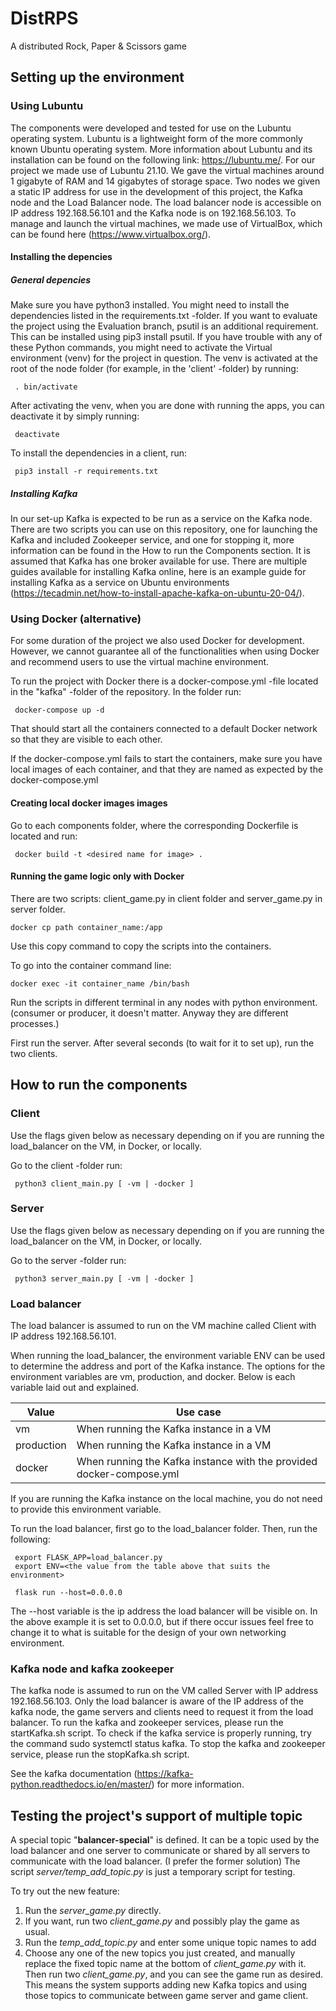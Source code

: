 # DistRPS
A distributed Rock, Paper &amp; Scissors game


## Setting up the environment

### Using Lubuntu

The components were developed and tested for use on the Lubuntu operating system. Lubuntu is a lightweight form of the more commonly known Ubuntu operating system. More information about Lubuntu and its installation can be found on the following link: https://lubuntu.me/. For our project we made use of Lubuntu 21.10. We gave the virtual machines around 1 gigabyte of RAM and 14 gigabytes of storage space. Two nodes we given a static IP address for use in the development of this project, the Kafka node and the Load Balancer node. The load balancer node is accessible on IP address 192.168.56.101 and the Kafka node is on 192.168.56.103. To manage and launch the virtual machines, we made use of VirtualBox, which can be found here (https://www.virtualbox.org/). 

#### Installing the depencies

##### General depencies
Make sure you have python3 installed.
You might need to install the dependencies listed in the requirements.txt -folder.
If you want to evaluate the project using the Evaluation branch, psutil is an additional requirement. This can be installed using pip3 install psutil.
If you have trouble with any of these Python commands, you might need to activate the Virtual environment (venv) for the project in question.
The venv is activated at the root of the node folder (for example, in the 'client' -folder) by running:

     . bin/activate
     
After activating the venv, when you are done with running the apps, you can deactivate it by simply running:

     deactivate
     
To install the dependencies in a client, run:
     
     pip3 install -r requirements.txt
     
##### Installing Kafka
In our set-up Kafka is expected to be run as a service on the Kafka node. There are two scripts you can use on this repository, one for launching the Kafka and included Zookeeper service, and one for stopping it, more information can be found in the How to run the Components section. It is assumed that Kafka has one broker available for use. There are multiple guides available for installing Kafka online, here is an example guide for installing Kafka as a service on Ubuntu environments (https://tecadmin.net/how-to-install-apache-kafka-on-ubuntu-20-04/).

### Using Docker (alternative)

For some duration of the project we also used Docker for development. However, we cannot guarantee all of the functionalities when using Docker and recommend users to use the virtual machine environment.

To run the project with Docker there is a docker-compose.yml -file located in the "kafka" -folder of the repository.
In the folder run:

     docker-compose up -d

That should start all the containers connected to a default Docker network so that they are visible to each other.

If the docker-compose.yml fails to start the containers, make sure you have local images of each container, and that they are named as expected by the docker-compose.yml

#### Creating local docker images images

Go to each components folder, where the corresponding Dockerfile is located and run:

     docker build -t <desired name for image> .
     
#### Running the game logic only with Docker

There are two scripts: client_game.py in client folder and server_game.py in server folder.

```
docker cp path container_name:/app
```

Use this copy command to copy the scripts into the containers.

To go into the container command line:

```
docker exec -it container_name /bin/bash
```

Run the scripts in different terminal in any nodes with python environment. (consumer or producer, it doesn't matter. Anyway they are different processes.)

First run the server. After several seconds (to wait for it to set up), run the two clients.


## How to run the components

### Client

Use the flags given below as necessary depending on if you are running the load_balancer on the VM,
in Docker, or locally.

Go to the client -folder
run: 
     
     python3 client_main.py [ -vm | -docker ]

### Server

Use the flags given below as necessary depending on if you are running the load_balancer on the VM,
in Docker, or locally.

Go to the server -folder
run: 
    
     python3 server_main.py [ -vm | -docker ]

### Load balancer

The load balancer is assumed to run on the VM machine called Client with IP address 192.168.56.101. 

When running the load_balancer, the environment variable ENV can be used to determine the address and port of the Kafka instance. The options for the environment variables are vm, production, and docker. Below is each variable laid out and explained.

| Value | Use case |
| -------- | -------- |
| vm       | When running the Kafka instance in a VM |
| production | When running the Kafka instance in a VM |
| docker | When running the Kafka instance with the provided docker-compose.yml |

If you are running the Kafka instance on the local machine, you do not need to provide this environment variable.

To run the load balancer, first go to the load_balancer folder.
Then, run the following: 

     export FLASK_APP=load_balancer.py
     export ENV=<the value from the table above that suits the environment>
    
     flask run --host=0.0.0.0
The --host variable is the ip address the load balancer will be visible on. In the above example it is set to 0.0.0.0, but if there occur issues feel free to change it to what is suitable for the design of your own networking environment.

### Kafka node and kafka zookeeper

The kafka node is assumed to run on the VM called Server with IP address 192.168.56.103.
Only the load balancer is aware of the IP address of the kafka node, the game servers and clients need to request it from the load balancer.
To run the kafka and zookeeper services, please run the startKafka.sh script. To check if the kafka service is properly running, try the command sudo systemctl status kafka.
To stop the kafka and zookeeper service, please run the stopKafka.sh script.

See the kafka documentation (https://kafka-python.readthedocs.io/en/master/) for more information.


## Testing the project's support of multiple topic

A special topic "**balancer-special**" is defined. It can be a topic used by the load balancer and one server to communicate or shared by all servers to communicate with the load balancer. (I prefer the former solution) The script *server/temp_add_topic.py* is just a temporary script for testing.

To try out the new feature:

1. Run the *server_game.py* directly.
2. If you want, run two *client_game.py* and possibly play the game as usual.
3. Run the *temp_add_topic.py* and enter some unique topic names to add
4. Choose any one of the new topics you just created, and manually replace the fixed topic name at the bottom of *client_game.py* with it. Then run two *client_game.py*, and you can see the game run as desired. This means the system  supports adding new Kafka topics and using those topics to communicate between game server and game client.

